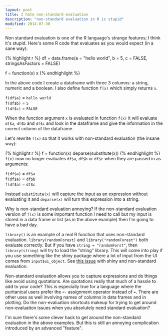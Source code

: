 ```yaml
---
layout: post
title: I hate non-standard evaluation
description: "non-standard evaluation in R is stupid"
modified: 2014-07-30
---
```



Non standard evaluation is one of the R language's strange features; I think it's stupid.  Here's some R code that evaluates as you would expect (in a sane way):

{% highlight r %}
df = data.frame(a = "hello world", 
                b = 5, c = FALSE, 
                stringsAsFactors = FALSE)

f = function(x) x
{% endhighlight %}

In the above code I create a dataframe with three 3 columns: a string, numeric and a boolean.  I also define function `f(x)` which simply returns `x`.  

`f(df$a)` = `hello world` <br>
`f(df$b)` = `5` <br>
`f(df$c)` = `FALSE` <br>

When the function argument `x` is evaluated in function `f(x)` it will evaluate `df$a`, `df$b` and `df$c` and look in the dataframe and give the information in the correct column of the dataframe.

Let's rewrite `f(x)` so that it works with non-standard evaluation (the insane way):

{% highlight r %}
f = function(x) deparse(substitute(x))
{% endhighlight %}
`f(x)` now no longer evaluates `df$a`, `df$b` or `df$c` when they are passed in as arguments: 

`f(df$a)` = `df$a` <br>
`f(df$a)` = `df$b` <br>
`f(df$a)` = `df$c` <br>

Instead `substitute(x)` will capture the input as an expression without evaluating it and `deparse(x)` will turn this expression into a string. <br>
 
Why is non-standard evaluation annoying?  If the non-standard evaluation version of `f(x)` is some important function I need to call but my input is stored in a data frame or list (as in the above example) then I'm going to have a bad day. <br>
 
`library()` is an example of a real R function that uses non-standard evaluation.  `library(randomForest)` and `library("randomForest")` both evaluate correctly.  But if you have `string = "randomForst"`, then `library(string)` will try to load the "string" library.  This will come into play if you use something like the shiny package where a lot of input from the UI comes from `input$ui_object`.  See [this issue](https://groups.google.com/forum/#!topic/manipulatr/SBRIOQpAz_0) with shiny and non-standard evaluation. <br>
 
Non-standard evaluation allows you to capture expressions and do things like avoid using quotations.  Are quotations really that much of a hassle to add to your code?  This is especially true for a language where the puritanical users prefer the `<-` assignment operator instead of `=`.  There are other uses as well involving names of columns in data frames and in plotting.  Do the non-evaluation shortcuts makeup for trying to get around non-evaluation issues when you absolutely need standard evaluation? <br>
 
I'm sure there's some clever hack to get around the non-standard evaluation in the above examples.  But this is still an annoying complication introduced by an advanced "feature".
